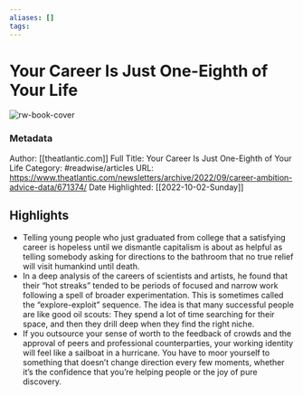 ```yaml
---
aliases: []
tags:
---
```

# Your Career Is Just One-Eighth of Your Life

![rw-book-cover](https://readwise-assets.s3.amazonaws.com/static/images/article4.6bc1851654a0.png)
### Metadata
Author: [[theatlantic.com]]
Full Title: Your Career Is Just One-Eighth of Your Life
Category: #readwise/articles
URL: https://www.theatlantic.com/newsletters/archive/2022/09/career-ambition-advice-data/671374/
Date Highlighted: [[2022-10-02-Sunday]]

## Highlights
- Telling young people who just graduated from college that a satisfying career is hopeless until we dismantle capitalism is about as helpful as telling somebody asking for directions to the bathroom that no true relief will visit humankind until death.
- In a deep analysis of the careers of scientists and artists, he found that their “hot streaks” tended to be periods of focused and narrow work following a spell of broader experimentation. This is sometimes called the “explore-exploit” sequence. The idea is that many successful people are like good oil scouts: They spend a lot of time searching for their space, and then they drill deep when they find the right niche.
- If you outsource your sense of worth to the feedback of crowds and the approval of peers and professional counterparties, your working identity will feel like a sailboat in a hurricane. You have to moor yourself to something that doesn’t change direction every few moments, whether it’s the confidence that you’re helping people or the joy of pure discovery.

